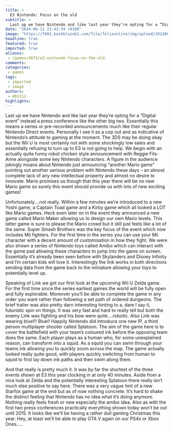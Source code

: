 ```yaml
---
title: >
  E3 Nintendo: Focus on the old
subtitle: >
  Last up we have Nintendo and like last year they’re opting for a “Digital event” instead a press conference like the other big two.
date: "2014-06-11 21:43:39 +0100"
image: "https://f001.backblazeb2.com/file/felixonline/img/upload/201406112243-me1711-games_e3nintendo.jpeg"
headline: true
featured: true
imported: true
aliases:
 - /games/4673/e3-nintendo-focus-on-the-old-
comments:
categories:
 - games
tags:
 - imported
 - image
authors:
 - mb1111
highlights:
---
```


Last up we have Nintendo and like last year they’re opting for a “Digital event” instead a press conference like the other big two. Essentially this means a series or pre-recorded announcements much like their regular Nintendo Direct events. Personally I see it as a cop out and as indicative of Nintendo’s attitude to gaming at the moment. The 3DS may be doing okay but the Wii U is most certainly not with some shockingly low sales and essentially refusing to turn up to E3 is not going to help. We begin with an actually quite funny robot chicken style announcement with Reggie Fils-Aime alongside some key Nintendo characters. A figure in the audience jokingly moans about Nintendo just announcing “another Mario game” pointing out another serious problem with Nintendo these days – an almost complete lack of any new intellectual property and almost no desire to innovate. Mario promises us though that this year there will be no new Mario game so surely this event should provide us with lots of new exciting games!

Unfortunately….not really. Within a few minutes we’re introduced to a new Yoshi game, a Captain Toad game and a Kirby game which all looked a LOT like Mario games. Heck even later on in the event they announced a new game called Mario Maker allowing us to design our own Mario levels. This latter game is sure to please the Mario crowd but it still just feels like a lot of the same. Super Smash Brothers was the key focus of the event which now includes Mii fighters. For the first time in the series you can use your Mii character with a decent amount of customisation in how they fight. We were also shown a series of Nintendo toys called Amibo which can interact with the game pad allowing these characters to jump into the game on screen. Essentially it’s already been seen before with Skylanders and Disney Infinity and I’m certain kids will love it. Interestingly the link works in both directions sending data from the game back to the miniature allowing your toys to potentially level up.

Speaking of Link we got our first look at the upcoming Wii U Zelda game. For the first time since the series earliest games the world will be fully open and fully explorable. Moreover you’ll be able to complete the game in any order you want rather than following a set path of ordered dungeons. The brief trailer was also pretty darn interesting hinting to a, dare I say it, futuristic spin on things. It was very fast and hard to really tell but both the enemy Link was fighting and his bow were quite….robotic. Also Link was wearing blue!!! Blue!! Happily Nintendo did introduce one new IP, a third person multiplayer shooter called Splatoon. The aim of the game here is to cover the battlefield with your team’s coloured ink before the opposing team does the same. Each player plays as a human who, for some unexplained reason, can transform into a squid. As a squid you can swim through your teams ink allowing you to quickly zoom across the map. The game actually looked really quite good, with players quickly switching from human to squid to first lay down ink paths and then swim along them.

And that really is pretty much it. It was by far the shortest of the three events shown at E3 this year clocking in at only 40 minutes. Aside from a nice look at Zelda and the potentially interesting Splatoon there really isn’t much else positive to say here. There was a very vague hint of a new Starfox game at the end but as of now nothing concrete. It’s hard to shake the distinct feeling that Nintendo has no idea what it’s doing anymore. Nothing really feels fresh or new especially the amibo idea. Also as with the first two press conferences practically everything shown today won’t be out until 2015. It looks like we’ll be having a rather dull gaming Christmas this year. Hey, at least we’ll be able to play GTA V again on our PS4s or Xbox Ones…..
